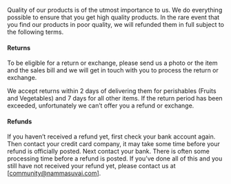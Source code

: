 Quality of our products is of the utmost importance to us. We do everything possible to ensure that you get high quality products. In the rare event that you find our products in poor quality, we will refunded them in full subject to the following terms.

#### Returns

To be eligible for a return or exchange, please send us a photo or the item and the sales bill and we will get in touch with you to process the return or exchange.

We accept returns within 2 days of delivering them for perishables (Fruits and Vegetables) and 7 days for all other items. If the return period has been exceeded, unfortunately we can’t offer you a refund or exchange.


#### Refunds

If you haven’t received a refund yet, first check your bank account again. Then contact your credit card company, it may take some time before your refund is officially posted. Next contact your bank. There is often some processing time before a refund is posted. If you’ve done all of this and you still have not received your refund yet, please contact us at    [community@nammasuvai.com].


